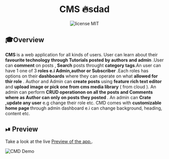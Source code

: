 <div align="center">
	<h1>CMS 🔥<strong>sdad</strong></h1>
</div>
<div align="center">
	<img src="https://img.shields.io/badge/License-MIT-%230F2A5F" alt="license MIT">
</div>

## 🎓Overview

<div>
	<b> CMS </b> is a web application for all kinds of users. User can learn about their <b>favourite technology through Tutorials posted by authors and admin</b> .User can <b>comment</b> on posts ,<b> Search</b> posts throught <b> category tags</b>.An user can have 1 one of 3<b> roles e.i Admin,author or Subscriber</b> .Each roles has options on their<b> dashboards</b> where they can operate on what <b> allowed for thir role</b/> . Author and Admin can <b> create posts</b> using <b>feature rich text editor</b> and <b>upload image or pick one from cms media library</b> ( from cloud ). An admin can perform <b> CRUD operationon on all the posts and Comments where as Author can only on posts they posted  </b>  . An admin can <b> Crate ,update any user</b> e.g change their role etc. CMD comes with <b> customizable home page  </b> through admin dashboard e.i can change background, heading, content etc. 

</div>


## ⏯ Preview

Take a look at the live <a href="https://client-pi-sandy.vercel.app/" target="_blank">Preview of the app.</a>.

![CMD Demo](https://user-images.githubusercontent.com/46846821/113098567-12f45080-9212-11eb-84f4-a4e9092453e1.gif)



